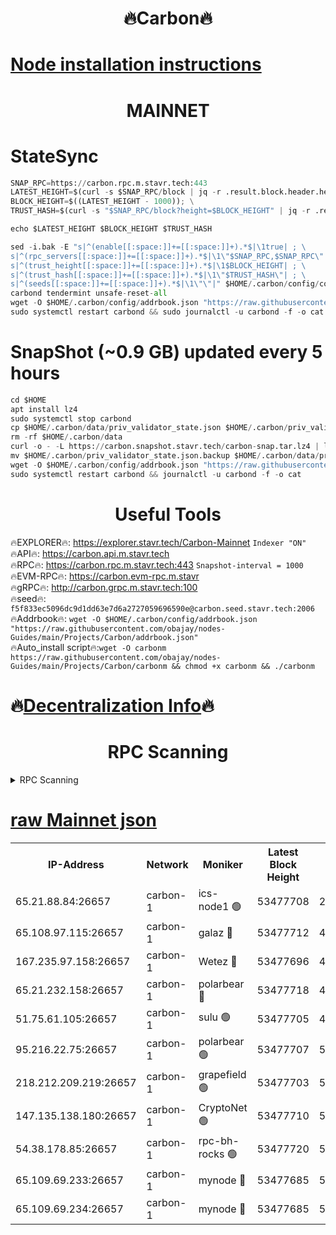 <h1 align="center"> 🔥Carbon🔥</h1>

[Node installation instructions](https://github.com/obajay/nodes-Guides/tree/main/Projects/Carbon)
=
<h1 align="center"> MAINNET</h1>

# StateSync
```python
SNAP_RPC=https://carbon.rpc.m.stavr.tech:443
LATEST_HEIGHT=$(curl -s $SNAP_RPC/block | jq -r .result.block.header.height); \
BLOCK_HEIGHT=$((LATEST_HEIGHT - 1000)); \
TRUST_HASH=$(curl -s "$SNAP_RPC/block?height=$BLOCK_HEIGHT" | jq -r .result.block_id.hash)

echo $LATEST_HEIGHT $BLOCK_HEIGHT $TRUST_HASH

sed -i.bak -E "s|^(enable[[:space:]]+=[[:space:]]+).*$|\1true| ; \
s|^(rpc_servers[[:space:]]+=[[:space:]]+).*$|\1\"$SNAP_RPC,$SNAP_RPC\"| ; \
s|^(trust_height[[:space:]]+=[[:space:]]+).*$|\1$BLOCK_HEIGHT| ; \
s|^(trust_hash[[:space:]]+=[[:space:]]+).*$|\1\"$TRUST_HASH\"| ; \
s|^(seeds[[:space:]]+=[[:space:]]+).*$|\1\"\"|" $HOME/.carbon/config/config.toml
carbond tendermint unsafe-reset-all
wget -O $HOME/.carbon/config/addrbook.json "https://raw.githubusercontent.com/obajay/nodes-Guides/main/Projects/Carbon/addrbook.json"
sudo systemctl restart carbond && sudo journalctl -u carbond -f -o cat
```
# SnapShot (~0.9 GB) updated every 5 hours
```python
cd $HOME
apt install lz4
sudo systemctl stop carbond
cp $HOME/.carbon/data/priv_validator_state.json $HOME/.carbon/priv_validator_state.json.backup
rm -rf $HOME/.carbon/data
curl -o - -L https://carbon.snapshot.stavr.tech/carbon-snap.tar.lz4 | lz4 -c -d - | tar -x -C $HOME/.carbon --strip-components 2
mv $HOME/.carbon/priv_validator_state.json.backup $HOME/.carbon/data/priv_validator_state.json
wget -O $HOME/.carbon/config/addrbook.json "https://raw.githubusercontent.com/obajay/nodes-Guides/main/Projects/Carbon/addrbook.json"
sudo systemctl restart carbond && journalctl -u carbond -f -o cat
```

 <h1 align="center"> Useful Tools</h1>

🔥EXPLORER🔥:     https://explorer.stavr.tech/Carbon-Mainnet        `Indexer "ON"` \
🔥API🔥:          https://carbon.api.m.stavr.tech \
🔥RPC🔥:          https://carbon.rpc.m.stavr.tech:443              `Snapshot-interval = 1000` \
🔥EVM-RPC🔥:      https://carbon.evm-rpc.m.stavr \
🔥gRPC🔥:         http://carbon.grpc.m.stavr.tech:100 \
🔥seed🔥:      `f5f833ec5096dc9d1dd63e7d6a2727059696590e@carbon.seed.stavr.tech:2006` \
🔥Addrbook🔥:  `wget -O $HOME/.carbon/config/addrbook.json "https://raw.githubusercontent.com/obajay/nodes-Guides/main/Projects/Carbon/addrbook.json"` \
🔥Auto_install script🔥:`wget -O carbonm https://raw.githubusercontent.com/obajay/nodes-Guides/main/Projects/Carbon/carbonm && chmod +x carbonm && ./carbonm`

🔥[Decentralization Info](https://github.com/obajay/StateSync-snapshots/tree/main/Projects/Carbon/Decentralization)🔥
=
<h1 align="center"> RPC Scanning</h1>

<details>
<summary>RPC Scanning</summary>

<h2 align="center"> We scan nodes in real time every 4 hours. And we provide the final result of RPC endpoints.
We cannot influence the operation of these nodes in any way. </h2>


```python
If Voting Power is higher than 0 --> then the Node is a validator of the network and may be subject to attack and be a potential threat to the chain.
```
```python
We marked such validators with a red symbol
```

</details>

[raw Mainnet json](https://rpc-check.carbonm.stavr.tech/carbonm/rpc-carbonm-result.json)
=


<table><tr><th>IP-Address</th><th>Network</th><th>Moniker</th><th>Latest Block Height</th><th>Earliest Block Height</th><th>Catching Up</th><th>Tx Index</th><th>Voting Power</th><th>Scan Time</th></tr><tr><td>65.21.88.84:26657</td><td>carbon-1</td><td>ics-node1 🟢</td><td>53477708</td><td>21164241</td><td>False</td><td>off</td><td>0</td><td>2024-02-10T02:31:27.380786267UTC</td></tr><tr><td>65.108.97.115:26657</td><td>carbon-1</td><td>galaz 🔴</td><td>53477712</td><td>47374001</td><td>False</td><td>on</td><td>11248346031</td><td>2024-02-10T02:31:38.245934853UTC</td></tr><tr><td>167.235.97.158:26657</td><td>carbon-1</td><td>Wetez 🔴</td><td>53477696</td><td>48067570</td><td>False</td><td>on</td><td>1334734752</td><td>2024-02-10T02:31:04.299520828UTC</td></tr><tr><td>65.21.232.158:26657</td><td>carbon-1</td><td>polarbear 🔴</td><td>53477718</td><td>48126001</td><td>False</td><td>on</td><td>10996171357</td><td>2024-02-10T02:31:48.810826203UTC</td></tr><tr><td>51.75.61.105:26657</td><td>carbon-1</td><td>sulu 🟢</td><td>53477705</td><td>48742001</td><td>False</td><td>on</td><td>0</td><td>2024-02-10T02:31:20.549878634UTC</td></tr><tr><td>95.216.22.75:26657</td><td>carbon-1</td><td>polarbear 🟢</td><td>53477707</td><td>52338001</td><td>False</td><td>on</td><td>0</td><td>2024-02-10T02:31:24.998510191UTC</td></tr><tr><td>218.212.209.219:26657</td><td>carbon-1</td><td>grapefield 🟢</td><td>53477703</td><td>52371001</td><td>False</td><td>on</td><td>0</td><td>2024-02-10T02:31:18.180349636UTC</td></tr><tr><td>147.135.138.180:26657</td><td>carbon-1</td><td>CryptoNet 🟢</td><td>53477710</td><td>52934001</td><td>False</td><td>on</td><td>0</td><td>2024-02-10T02:31:29.751378638UTC</td></tr><tr><td>54.38.178.85:26657</td><td>carbon-1</td><td>rpc-bh-rocks 🟢</td><td>53477720</td><td>53130001</td><td>False</td><td>on</td><td>0</td><td>2024-02-10T02:31:53.227143220UTC</td></tr><tr><td>65.109.69.233:26657</td><td>carbon-1</td><td>mynode 🔴</td><td>53477685</td><td>53160001</td><td>False</td><td>off</td><td>8760957470</td><td>2024-02-10T02:30:43.218762215UTC</td></tr><tr><td>65.109.69.234:26657</td><td>carbon-1</td><td>mynode 🔴</td><td>53477685</td><td>53160001</td><td>False</td><td>off</td><td>12833709223</td><td>2024-02-10T02:30:43.535187510UTC</td></tr></table>
